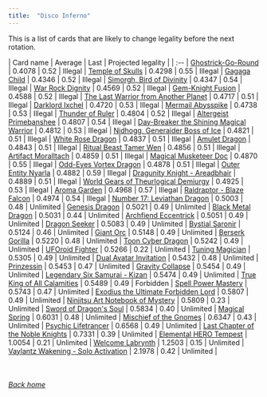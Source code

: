 ```yaml
---
title:  "Disco Inferno"
---
```


This is a list of cards that are likely to change legality before the next rotation.

| Card name | Average | Last | Projected legality |
| :-- |
[Ghostrick-Go-Round](https://db.ygoprodeck.com/card/?search=Ghostrick-Go-Round) | 0.4078 | 0.52 | Illegal |
[Temple of Skulls](https://db.ygoprodeck.com/card/?search=Temple%20of%20Skulls) | 0.4298 | 0.55 | Illegal |
[Gagaga Child](https://db.ygoprodeck.com/card/?search=Gagaga%20Child) | 0.4346 | 0.52 | Illegal |
[Simorgh, Bird of Divinity](https://db.ygoprodeck.com/card/?search=Simorgh,%20Bird%20of%20Divinity) | 0.4347 | 0.54 | Illegal |
[War Rock Dignity](https://db.ygoprodeck.com/card/?search=War%20Rock%20Dignity) | 0.4569 | 0.52 | Illegal |
[Gem-Knight Fusion](https://db.ygoprodeck.com/card/?search=Gem-Knight%20Fusion) | 0.4588 | 0.52 | Illegal |
[The Last Warrior from Another Planet](https://db.ygoprodeck.com/card/?search=The%20Last%20Warrior%20from%20Another%20Planet) | 0.4717 | 0.51 | Illegal |
[Darklord Ixchel](https://db.ygoprodeck.com/card/?search=Darklord%20Ixchel) | 0.4720 | 0.53 | Illegal |
[Mermail Abysspike](https://db.ygoprodeck.com/card/?search=Mermail%20Abysspike) | 0.4738 | 0.53 | Illegal |
[Thunder of Ruler](https://db.ygoprodeck.com/card/?search=Thunder%20of%20Ruler) | 0.4804 | 0.52 | Illegal |
[Altergeist Primebanshee](https://db.ygoprodeck.com/card/?search=Altergeist%20Primebanshee) | 0.4807 | 0.54 | Illegal |
[Day-Breaker the Shining Magical Warrior](https://db.ygoprodeck.com/card/?search=Day-Breaker%20the%20Shining%20Magical%20Warrior) | 0.4812 | 0.53 | Illegal |
[Nidhogg, Generaider Boss of Ice](https://db.ygoprodeck.com/card/?search=Nidhogg,%20Generaider%20Boss%20of%20Ice) | 0.4821 | 0.51 | Illegal |
[White Rose Dragon](https://db.ygoprodeck.com/card/?search=White%20Rose%20Dragon) | 0.4837 | 0.51 | Illegal |
[Amulet Dragon](https://db.ygoprodeck.com/card/?search=Amulet%20Dragon) | 0.4843 | 0.51 | Illegal |
[Ritual Beast Tamer Wen](https://db.ygoprodeck.com/card/?search=Ritual%20Beast%20Tamer%20Wen) | 0.4856 | 0.51 | Illegal |
[Artifact Moralltach](https://db.ygoprodeck.com/card/?search=Artifact%20Moralltach) | 0.4859 | 0.51 | Illegal |
[Magical Musketeer Doc](https://db.ygoprodeck.com/card/?search=Magical%20Musketeer%20Doc) | 0.4870 | 0.55 | Illegal |
[Odd-Eyes Vortex Dragon](https://db.ygoprodeck.com/card/?search=Odd-Eyes%20Vortex%20Dragon) | 0.4878 | 0.51 | Illegal |
[Outer Entity Nyarla](https://db.ygoprodeck.com/card/?search=Outer%20Entity%20Nyarla) | 0.4882 | 0.59 | Illegal |
[Dragunity Knight - Areadbhair](https://db.ygoprodeck.com/card/?search=Dragunity%20Knight%20-%20Areadbhair) | 0.4889 | 0.51 | Illegal |
[World Gears of Theurlogical Demiurgy](https://db.ygoprodeck.com/card/?search=World%20Gears%20of%20Theurlogical%20Demiurgy) | 0.4925 | 0.53 | Illegal |
[Aroma Garden](https://db.ygoprodeck.com/card/?search=Aroma%20Garden) | 0.4968 | 0.57 | Illegal |
[Raidraptor - Blaze Falcon](https://db.ygoprodeck.com/card/?search=Raidraptor%20-%20Blaze%20Falcon) | 0.4974 | 0.54 | Illegal |
[Number 17: Leviathan Dragon](https://db.ygoprodeck.com/card/?search=Number%2017:%20Leviathan%20Dragon) | 0.5003 | 0.48 | Unlimited |
[Genesis Dragon](https://db.ygoprodeck.com/card/?search=Genesis%20Dragon) | 0.5021 | 0.49 | Unlimited |
[Black Metal Dragon](https://db.ygoprodeck.com/card/?search=Black%20Metal%20Dragon) | 0.5031 | 0.44 | Unlimited |
[Archfiend Eccentrick](https://db.ygoprodeck.com/card/?search=Archfiend%20Eccentrick) | 0.5051 | 0.49 | Unlimited |
[Dragon Seeker](https://db.ygoprodeck.com/card/?search=Dragon%20Seeker) | 0.5083 | 0.49 | Unlimited |
[Bystial Saronir](https://db.ygoprodeck.com/card/?search=Bystial%20Saronir) | 0.5124 | 0.46 | Unlimited |
[Giant Orc](https://db.ygoprodeck.com/card/?search=Giant%20Orc) | 0.5148 | 0.49 | Unlimited |
[Berserk Gorilla](https://db.ygoprodeck.com/card/?search=Berserk%20Gorilla) | 0.5220 | 0.48 | Unlimited |
[Toon Cyber Dragon](https://db.ygoprodeck.com/card/?search=Toon%20Cyber%20Dragon) | 0.5242 | 0.49 | Unlimited |
[UFOroid Fighter](https://db.ygoprodeck.com/card/?search=UFOroid%20Fighter) | 0.5266 | 0.22 | Unlimited |
[Tuning Magician](https://db.ygoprodeck.com/card/?search=Tuning%20Magician) | 0.5305 | 0.49 | Unlimited |
[Dual Avatar Invitation](https://db.ygoprodeck.com/card/?search=Dual%20Avatar%20Invitation) | 0.5432 | 0.48 | Unlimited |
[Prinzessin](https://db.ygoprodeck.com/card/?search=Prinzessin) | 0.5453 | 0.47 | Unlimited |
[Gravity Collapse](https://db.ygoprodeck.com/card/?search=Gravity%20Collapse) | 0.5454 | 0.49 | Unlimited |
[Legendary Six Samurai - Kizan](https://db.ygoprodeck.com/card/?search=Legendary%20Six%20Samurai%20-%20Kizan) | 0.5474 | 0.49 | Unlimited |
[True King of All Calamities](https://db.ygoprodeck.com/card/?search=True%20King%20of%20All%20Calamities) | 0.5489 | 0.49 | Forbidden |
[Spell Power Mastery](https://db.ygoprodeck.com/card/?search=Spell%20Power%20Mastery) | 0.5743 | 0.47 | Unlimited |
[Exodius the Ultimate Forbidden Lord](https://db.ygoprodeck.com/card/?search=Exodius%20the%20Ultimate%20Forbidden%20Lord) | 0.5807 | 0.49 | Unlimited |
[Ninjitsu Art Notebook of Mystery](https://db.ygoprodeck.com/card/?search=Ninjitsu%20Art%20Notebook%20of%20Mystery) | 0.5809 | 0.23 | Unlimited |
[Sword of Dragon's Soul](https://db.ygoprodeck.com/card/?search=Sword%20of%20Dragon's%20Soul) | 0.5834 | 0.40 | Unlimited |
[Magical Spring](https://db.ygoprodeck.com/card/?search=Magical%20Spring) | 0.6031 | 0.48 | Unlimited |
[Mischief of the Gnomes](https://db.ygoprodeck.com/card/?search=Mischief%20of%20the%20Gnomes) | 0.6347 | 0.43 | Unlimited |
[Psychic Lifetrancer](https://db.ygoprodeck.com/card/?search=Psychic%20Lifetrancer) | 0.6568 | 0.49 | Unlimited |
[Last Chapter of the Noble Knights](https://db.ygoprodeck.com/card/?search=Last%20Chapter%20of%20the%20Noble%20Knights) | 0.7331 | 0.39 | Unlimited |
[Elemental HERO Tempest](https://db.ygoprodeck.com/card/?search=Elemental%20HERO%20Tempest) | 1.0054 | 0.21 | Unlimited |
[Welcome Labrynth](https://db.ygoprodeck.com/card/?search=Welcome%20Labrynth) | 1.2503 | 0.15 | Unlimited |
[Vaylantz Wakening - Solo Activation](https://db.ygoprodeck.com/card/?search=Vaylantz%20Wakening%20-%20Solo%20Activation) | 2.1978 | 0.42 | Unlimited |

<br>

###### [Back home](index)